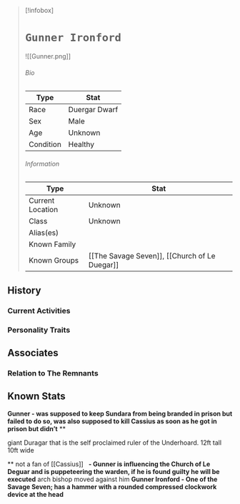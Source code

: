 > [!infobox]
> # `Gunner Ironford` 
> ![[Gunner.png]]
> ###### Bio
> Type |  Stat |
> ---|---|
> Race | Duergar Dwarf| 
> Sex | Male| 
> Age | Unknown|
> Condition | Healthy |
> ######  Information
> Type |  Stat |
> ---|---|
> Current Location | Unknown|
> Class | Unknown |
> Alias(es) |  |
> Known Family | |
> Known Groups | [[The Savage Seven]], [[Church of Le Duegar]] |
 
## History

### Current Activities

### Personality Traits

## Associates

### Relation to The Remnants 

## Known Stats
**Gunner - was supposed to keep Sundara from being branded in prison but failed to do so, was also supposed to kill Cassius as soon as he got in prison but didn’t**
**

giant Duragar that is the self proclaimed ruler of the Underhoard. 12ft tall 10ft wide

**
not a fan of [[Cassius]] 
  **- Gunner is influencing the Church of Le Deguar and is puppeteering the warden, if he is found guilty he will be executed**
arch bishop moved against him
**Gunner Ironford - One of the Savage Seven; has a hammer with a rounded compressed clockwork device at the head**